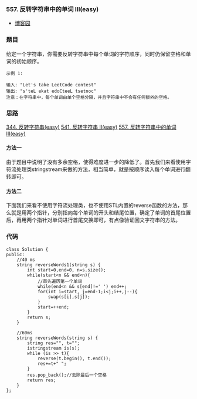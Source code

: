 ### 557. 反转字符串中的单词 III(easy)

- [博客园](http://www.cnblogs.com/grandyang/p/5085379.html)


### 题目 

给定一个字符串，你需要反转字符串中每个单词的字符顺序，同时仍保留空格和单词的初始顺序。

	示例 1:
	
	输入: "Let's take LeetCode contest"
	输出: "s'teL ekat edoCteeL tsetnoc" 
	注意：在字符串中，每个单词由单个空格分隔，并且字符串中不会有任何额外的空格。


### 思路

[344. 反转字符串(easy)]()
[541. 反转字符串 II(easy)]()
[557. 反转字符串中的单词 III(easy)]()
#### 方法一

由于题目中说明了没有多余空格，使得难度进一步的降低了。首先我们来看使用字符流处理类stringstream来做的方法，相当简单，就是按顺序读入每个单词进行翻转即可。

#### 方法二
下面我们来看不使用字符流处理类，也不使用STL内置的reverse函数的方法，那么就是用两个指针，分别指向每个单词的开头和结尾位置，确定了单词的首尾位置后，再用两个指针对单词进行首尾交换即可，有点像验证回文字符串的方法。


### 代码
```
class Solution {
public:
    //40 ms
    string reverseWords1(string s) {
        int start=0,end=0, n=s.size();
        while(start<n && end<n){
            //首先遍历第一个单词
            while(end<n && s[end]!=' ') end++;
            for(int i=start, j=end-1;i<j;i++,j--){
                swap(s[i],s[j]);
            }
            start=++end;
        }
        return s;
    }
    
    //60ms
    string reverseWords(string s) {
        string res="", t="";
        istringstream is(s);
        while (is >> t){
            reverse(t.begin(), t.end());
            res+=t+" ";
        }
        res.pop_back();//去除最后一个空格
        return res;
    }
};
```